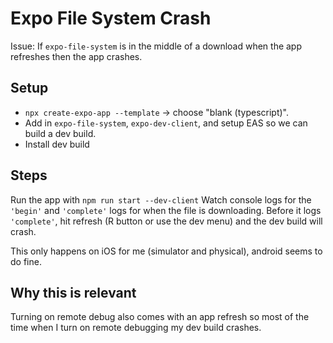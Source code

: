 # Expo File System Crash

Issue: If `expo-file-system` is in the middle of a download when the app refreshes then the app crashes.

## Setup

- `npx create-expo-app --template` -> choose "blank (typescript)".
- Add in `expo-file-system`, `expo-dev-client`, and setup EAS so we can build a dev build.
- Install dev build

## Steps

Run the app with `npm run start --dev-client`
Watch console logs for the `'begin'` and `'complete'` logs for when the file is downloading. Before it logs `'complete'`, hit refresh (R button or use the dev menu) and the dev build will crash.

This only happens on iOS for me (simulator and physical), android seems to do fine.

## Why this is relevant

Turning on remote debug also comes with an app refresh so most of the time when I turn on remote debugging my dev build crashes.
